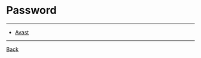 # Password

---

- [Avast](https://www.avast.com/random-password-generator)

---

[Back](./../readme.md)

